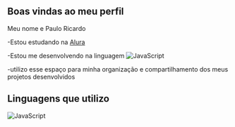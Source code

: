 ## Boas vindas ao meu perfil

Meu nome e Paulo Ricardo

-Estou estudando na [Alura](https://www.aluras.com.br)

-Estou me desenvolvendo na linguagem   <img aligh="center" alt="JavaScript" src="https://img.shields.io/badge/JavaScript-323330?style=for-the-badge&logo=javascript&logoColor=F7DF1E" />

-utilizo esse espaço para minha organização e compartilhamento dos meus projetos desenvolvidos

## Linguagens que utilizo 


<div>
  <img aligh="center" alt="JavaScript" src="https://img.shields.io/badge/JavaScript-323330?style=for-the-badge&logo=javascript&logoColor=F7DF1E" />
</div>




